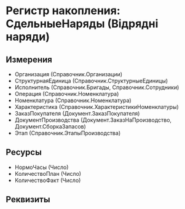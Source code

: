 ﻿# Регистр накопления: СдельныеНаряды (Відрядні наряди)

## Измерения

- Организация (Справочник.Организации)
- СтруктурнаяЕдиница (Справочник.СтруктурныеЕдиницы)
- Исполнитель (Справочник.Бригады, Справочник.Сотрудники)
- Операция (Справочник.Номенклатура)
- Номенклатура (Справочник.Номенклатура)
- Характеристика (Справочник.ХарактеристикиНоменклатуры)
- ЗаказПокупателя (Документ.ЗаказПокупателя)
- ДокументПроизводства (Документ.ЗаказНаПроизводство, Документ.СборкаЗапасов)
- Этап (Справочник.ЭтапыПроизводства)

## Ресурсы

- НормоЧасы (Число)
- КоличествоПлан (Число)
- КоличествоФакт (Число)

## Реквизиты


